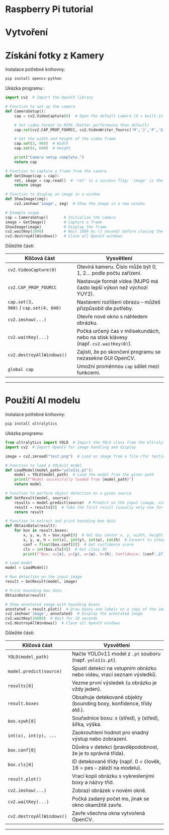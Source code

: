 # Raspberry Pi tutorial

# Vytvoření

# Získání fotky z Kamery

Instalace potřebné knihovny:

```bash
pip install opencv-python
```

Ukázka programu :

```python
import cv2  # Import the OpenCV library 

# Function to set up the camera
def CameraSetup():
    cap = cv2.VideoCapture(0)  # Open the default camera (0 = built-in webcam)

    # Set video format to MJPG (better performance than default)
    cap.set(cv2.CAP_PROP_FOURCC, cv2.VideoWriter_fourcc('M','J','P','G'))

    # Set the width and height of the video frame
    cap.set(3, 960)  # Width
    cap.set(4, 640)  # Height

    print("Camera setup complete.")
    return cap

# Function to capture a frame from the camera
def GetImage(cap = cap):
    ret, image = cap.read()  # 'ret' is a success flag; 'image' is the captured frame
    return image

# Function to display an image in a window
def ShowImage(img):
    cv2.imshow('image', img)  # Show the image in a new window

# Example usage
cap = CameraSetup()       # Initialize the camera
image = GetImage()        # Capture a frame
ShowImage(image)          # Display the frame
cv2.waitKey(1000)         # Wait 1000 ms (1 second) before closing the window
cv2.destroyAllWindows()   # Close all OpenCV windows
```

Důležité části:

| Klíčová část | Vysvětlení |
| --- | --- |
| `cv2.VideoCapture(0)` | Otevírá kameru. Číslo může být 0, 1, 2… podle počtu zařízení. |
| `cv2.CAP_PROP_FOURCC` | Nastavuje formát videa (MJPG má často lepší výkon než výchozí YUY2). |
| `cap.set(3, 960)` / `cap.set(4, 640)` | Nastavení rozlišení obrazu – můžeš přizpůsobit dle potřeby. |
| `cv2.imshow(...)` | Otevře nové okno s náhledem obrázku. |
| `cv2.waitKey(...)` | Počká určený čas v milisekundách, nebo na stisk klávesy (např. `cv2.waitKey(0)`). |
| `cv2.destroyAllWindows()` | Zajistí, že po skončení programu se nezasekne GUI OpenCV. |
| `global cap` | Umožní proměnnou `cap` sdílet mezi funkcemi.  |

---

# Použití AI modelu

Instalace potřebné knihovny:

```bash
pip install ultralytics
```

Ukázka programu:

```python
from ultralytics import YOLO  # Import the YOLO class from the Ultralytics library
import cv2  # Import OpenCV for image handling and display

image = cv2.imread("test.png")  # Load an image from a file (for testing purposes)

# Function to load a YOLOv11 model
def LoadModel(model_path="yolo11s.pt"):
    model = YOLO(model_path)  # Load the model from the given path
    print(f"Model successfully loaded from {model_path}")
    return model

# Function to perform object detection on a given source
def GetResult(model, source):
    results = model.predict(source)  # Predict on the input (image, video, etc.)
    result = results[0]  # Take the first result (usually only one for static image)
    return result

# Function to extract and print bounding box data
def ObtainData(result):
    for box in result.boxes:
        x, y, w, h = box.xywh[0]  # Get box center x, y, width, height
        x, y, w, h = int(x), int(y), int(w), int(h)  # Convert to integers
        conf = float(box.conf[0])  # Get confidence score
        cls = int(box.cls[0])  # Get class ID
        print(f"Box: x={x}, y={y}, w={w}, h={h}, Confidence: {conf:.2f}, Class: {cls}")

# Load model
model = LoadModel()

# Run detection on the input image
result = GetResult(model, image)

# Print bounding box data
ObtainData(result)

# Show annotated image with bounding boxes
annotated = result.plot()  # Draw boxes and labels on a copy of the image
cv2.imshow('image', annotated)  # Display the annotated image
cv2.waitKey(10000)  # Wait for 10 seconds
cv2.destroyAllWindows()  # Close all OpenCV windows
```

Důležité části:

| Klíčová část | **Vysvětlení** |
| --- | --- |
| `YOLO(model_path)` | Načte YOLOv11 model z `.pt` souboru (např. `yolo11s.pt`). |
| `model.predict(source)` | Spustí detekci na vstupním obrázku nebo videu, vrací seznam výsledků. |
| `results[0]` | Vezme první výsledek (u obrázku je vždy jeden). |
| `result.boxes` | Obsahuje detekované objekty (bounding boxy, konfidence, třídy atd.). |
| `box.xywh[0]` | Souřadnice boxu: x (střed), y (střed), šířka, výška. |
| `int(x), int(y), ...` | Zaokrouhlení hodnot pro snadný výstup nebo zobrazení. |
| `box.conf[0]` | Důvěra v detekci (pravděpodobnost, že je to správná třída). |
| `box.cls[0]` | ID detekované třídy (např. 0 = člověk, 16 = pes – záleží na modelu). |
| `result.plot()` | Vrací kopii obrázku s vykreslenými boxy a názvy tříd. |
| `cv2.imshow(...)` | Zobrazí obrázek v novém okně. |
| `cv2.waitKey(...)` | Počká zadaný počet ms, jinak se okno okamžitě zavře. |
| `cv2.destroyAllWindows()` | Zavře všechna okna vytvořená OpenCV. |

---